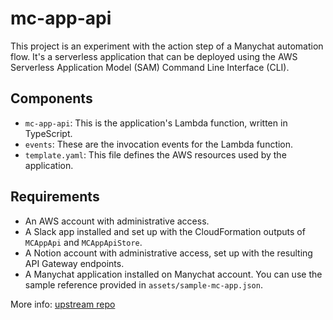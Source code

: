 # mc-app-api

This project is an experiment with the action step of a Manychat automation flow. It's a serverless application that can be deployed using the AWS Serverless Application Model (SAM) Command Line Interface (CLI).

## Components

- `mc-app-api`: This is the application's Lambda function, written in TypeScript.
- `events`: These are the invocation events for the Lambda function.
- `template.yaml`: This file defines the AWS resources used by the application.

## Requirements

- An AWS account with administrative access.
- A Slack app installed and set up with the CloudFormation outputs of `MCAppApi` and `MCAppApiStore`.
- A Notion account with administrative access, set up with the resulting API Gateway endpoints.
- A Manychat application installed on Manychat account. You can use the sample reference provided in `assets/sample-mc-app.json`.

More info: [upstream repo](https://github.com/marija-marinkovic-m/random-bot-app)